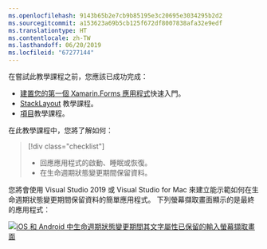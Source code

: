 ```yaml
---
ms.openlocfilehash: 9143b65b2e7cb9b85195e3c20695e3034295b2d2
ms.sourcegitcommit: a153623a69b5cb125f672df8007838afa32e9edf
ms.translationtype: HT
ms.contentlocale: zh-TW
ms.lasthandoff: 06/20/2019
ms.locfileid: "67277144"
---
```

在嘗試此教學課程之前，您應該已成功完成：

- [建置您的第一個 Xamarin.Forms 應用程式](~/get-started/first-app/index.md)快速入門。
- [StackLayout](~/get-started/tutorials/stacklayout/index.yml) 教學課程。
- [項目](~/get-started/tutorials/entry/index.yml)教學課程。

在此教學課程中，您將了解如何：

> [!div class="checklist"]
> - 回應應用程式的啟動、睡眠或恢復。
> - 在生命週期狀態變更期間保留資料。

您將會使用 Visual Studio 2019 或 Visual Studio for Mac 來建立能示範如何在生命週期狀態變更期間保留資料的簡單應用程式。 下列螢幕擷取畫面顯示的是最終的應用程式：

[![iOS 和 Android 中生命週期狀態變更期間其文字屬性已保留的輸入螢幕擷取畫面](../images/persist-data.png "生命週期狀態變更期間其文字屬性已保留的輸入")](../images/persist-data-large.png#lightbox "生命週期狀態變更期間其文字屬性已保留的輸入")
